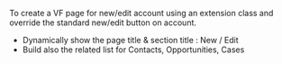 To create a VF page for new/edit account using an extension class and override the standard new/edit button on account.

- Dynamically show the page title & section title : New / Edit
- Build also the related list for Contacts, Opportunities, Cases
